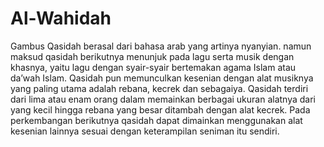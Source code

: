 # Al-Wahidah
Gambus Qasidah berasal dari bahasa arab yang artinya nyanyian. namun maksud qasidah berikutnya menunjuk pada lagu serta musik dengan khasnya, yaitu lagu dengan syair-syair bertemakan agama Islam atau da’wah Islam. Qasidah pun memunculkan kesenian dengan alat musiknya yang paling utama adalah rebana, kecrek dan sebagaiya. Qasidah terdiri dari lima atau enam orang dalam memainkan berbagai ukuran alatnya dari yang kecil hingga rebana yang besar ditambah dengan alat kecrek. Pada perkembangan berikutnya qasidah dapat dimainkan menggunakan alat kesenian lainnya sesuai dengan keterampilan seniman itu sendiri.
